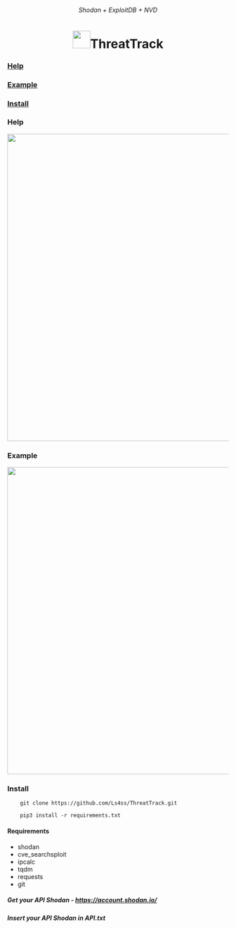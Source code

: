<h6 align="center">Shodan + ExploitDB + NVD</h6>
<h1 align="center"><img width="40" src=https://raw.githubusercontent.com/Ls4ss/ThreatTrack/main/example/logo.png>ThreatTrack</h1>

### [Help](https://github.com/Ls4ss/ThreatTrack/blob/main/README.md#help-1)
### [Example](https://github.com/Ls4ss/ThreatTrack/blob/main/README.md#example-1)
### [Install](https://github.com/Ls4ss/ThreatTrack/blob/main/README.md#install-1)

### Help
<img width="700" src=https://raw.githubusercontent.com/Ls4ss/ThreatTrack/main/example/help-1.png>

### Example
<img width="700" src=https://raw.githubusercontent.com/Ls4ss/ThreatTrack/main/example/xpl-1.png>

### Install

        git clone https://github.com/Ls4ss/ThreatTrack.git

        pip3 install -r requirements.txt
        
#### Requirements
        
+ shodan
+ cve_searchsploit
+ ipcalc
+ tqdm
+ requests
+ git
        
##### Get your API Shodan - https://account.shodan.io/
##### Insert your API Shodan in API.txt
